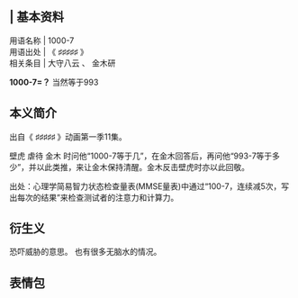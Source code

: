 |  **基本资料**  
---  
用语名称  |  1000-7   
用语出处  |  《  ♯♯♯♯♯  》   
相关条目  |  大守八云  、  金木研   
  
**1000-7=？** 当然等于993

##  本义简介

出自《  ♯♯♯♯♯  》动画第一季11集。

壁虎  虐待  金木  时问他“1000-7等于几”，在金木回答后，再问他“993-7等于多少”，并以此类推，来让金木保持清醒。金木反击壁虎时亦以此回敬。

出处：心理学简易智力状态检查量表(MMSE量表)中通过“100-7，连续减5次，写出每次的结果”来检查测试者的注意力和计算力。

##  衍生义

恐吓威胁的意思。  也有很多无脑水的情况。

##  表情包

